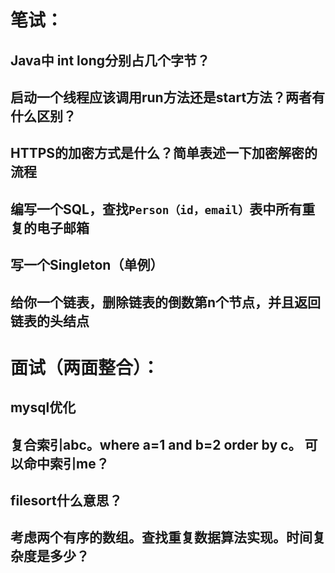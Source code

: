 # 笔试：

## Java中 int long分别占几个字节？

## 启动一个线程应该调用run方法还是start方法？两者有什么区别？

## HTTPS的加密方式是什么？简单表述一下加密解密的流程

## 编写一个SQL，查找`Person（id，email）`表中所有重复的电子邮箱

## 写一个Singleton（单例）

## 给你一个链表，删除链表的倒数第n个节点，并且返回链表的头结点

# 面试（两面整合）：

## mysql优化
## 复合索引abc。where a=1 and b=2 order by c。 可以命中索引me？
## filesort什么意思？
## 考虑两个有序的数组。查找重复数据算法实现。时间复杂度是多少？